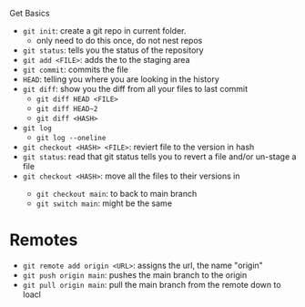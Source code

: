 Get Basics

- `git init`: create a git repo in current folder.
   - only need to do this once, do not nest repos
- `git status`: tells you the status of the repository
- `git add <FILE>`: adds the <FILE> to the staging area 
- `git commit`: commits the file
- `HEAD`: telling you where you are looking in the history
- `git diff`: show you the diff from all your files to last commit
	- `git diff HEAD <FILE>`
	- `git diff HEAD~2`
	- `git diff <HASH>`
- `git log`
	- `git log --oneline`
- `git checkout <HASH> <FILE>`: reviert file to the version in hash
- `git status`: read that git status tells you to revert a file and/or un-stage a file
- `git checkout <HASH>`: move all the files to their versions in <HASH>
	- `git checkout main`: to back to main branch
	- `git switch main`: might be the same

# Remotes
- `git remote add origin <URL>`: assigns the url, the name "origin" 
- `git push origin main`: pushes the main branch to the origin
- `git pull origin main`: pull the main branch from the remote down to loacl
